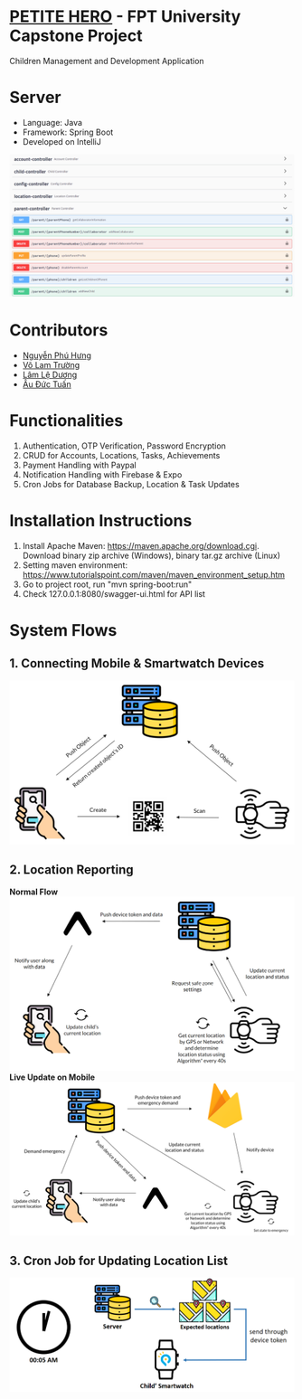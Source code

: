 # [PETITE HERO](https://github.com/petite-hero) - FPT University Capstone Project
Children Management and Development Application

# Server
- Language: Java
- Framework: Spring Boot
- Developed on IntelliJ

![](screenshots/overview.png)

# Contributors
- [Nguyễn Phú Hưng](https://github.com/hulk1999)
- [Võ Lam Trường](https://github.com/llduong)
- [Lâm Lệ Dương](https://github.com/llduong)
- [Âu Đức Tuấn](https://github.com/ibenrique2510)

# Functionalities
1. Authentication, OTP Verification, Password Encryption
2. CRUD for Accounts, Locations, Tasks, Achievements
3. Payment Handling with Paypal
4. Notification Handling with Firebase & Expo
5. Cron Jobs for Database Backup, Location & Task Updates 

# Installation Instructions
1. Install Apache Maven: https://maven.apache.org/download.cgi. Download binary zip archive (Windows), binary tar.gz archive (Linux)
2. Setting maven environment: https://www.tutorialspoint.com/maven/maven_environment_setup.htm
3. Go to project root, run "mvn spring-boot:run"
4. Check 127.0.0.1:8080/swagger-ui.html for API list

# System Flows
## 1. Connecting Mobile & Smartwatch Devices
![](screenshots/connect-device.png)
## 2. Location Reporting
**Normal Flow**
![](screenshots/tracking.png)
**Live Update on Mobile**
![](screenshots/emergency.png)
## 3. Cron Job for Updating Location List
![](screenshots/location-cronjob.png)

